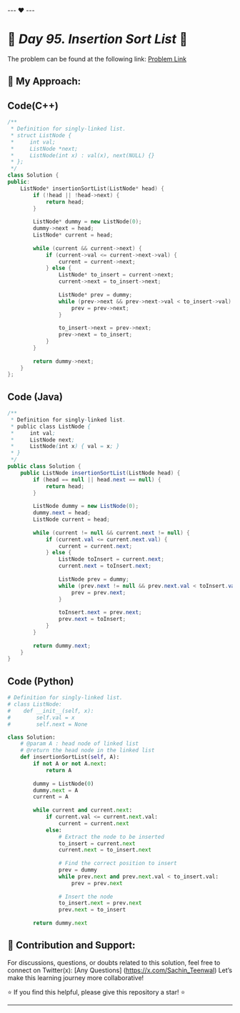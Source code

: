 --- ❤️ ---

# 🚀 _Day 95. Insertion Sort List_ 🧠


The problem can be found at the following link: [Problem Link](https://www.interviewbit.com/problems/insertion-sort-list/)

## 🎯 **My Approach:**


## Code(C++)
```cpp
/**
 * Definition for singly-linked list.
 * struct ListNode {
 *     int val;
 *     ListNode *next;
 *     ListNode(int x) : val(x), next(NULL) {}
 * };
 */
class Solution {
public:
    ListNode* insertionSortList(ListNode* head) {
        if (!head || !head->next) {
            return head;
        }
        
        ListNode* dummy = new ListNode(0);
        dummy->next = head;
        ListNode* current = head;
        
        while (current && current->next) {
            if (current->val <= current->next->val) {
                current = current->next;
            } else {
                ListNode* to_insert = current->next;
                current->next = to_insert->next;
                
                ListNode* prev = dummy;
                while (prev->next && prev->next->val < to_insert->val) {
                    prev = prev->next;
                }
                
                to_insert->next = prev->next;
                prev->next = to_insert;
            }
        }
        
        return dummy->next;
    }
};
```

## Code (Java)

```java
/**
 * Definition for singly-linked list.
 * public class ListNode {
 *     int val;
 *     ListNode next;
 *     ListNode(int x) { val = x; }
 * }
 */
public class Solution {
    public ListNode insertionSortList(ListNode head) {
        if (head == null || head.next == null) {
            return head;
        }
        
        ListNode dummy = new ListNode(0);
        dummy.next = head;
        ListNode current = head;
        
        while (current != null && current.next != null) {
            if (current.val <= current.next.val) {
                current = current.next;
            } else {
                ListNode toInsert = current.next;
                current.next = toInsert.next;
                
                ListNode prev = dummy;
                while (prev.next != null && prev.next.val < toInsert.val) {
                    prev = prev.next;
                }
                
                toInsert.next = prev.next;
                prev.next = toInsert;
            }
        }
        
        return dummy.next;
    }
}
```

## Code (Python)

```python
# Definition for singly-linked list.
# class ListNode:
#    def __init__(self, x):
#        self.val = x
#        self.next = None

class Solution:
    # @param A : head node of linked list
    # @return the head node in the linked list
    def insertionSortList(self, A):
        if not A or not A.next:
            return A
        
        dummy = ListNode(0)
        dummy.next = A
        current = A
        
        while current and current.next:
            if current.val <= current.next.val:
                current = current.next
            else:
                # Extract the node to be inserted
                to_insert = current.next
                current.next = to_insert.next
                
                # Find the correct position to insert
                prev = dummy
                while prev.next and prev.next.val < to_insert.val:
                    prev = prev.next
                
                # Insert the node
                to_insert.next = prev.next
                prev.next = to_insert
        
        return dummy.next
```



## 🎯 **Contribution and Support:**

For discussions, questions, or doubts related to this solution, feel free to connect on Twitter(x): [Any Questions] (https://x.com/Sachin_Teenwal) Let’s make this learning journey more collaborative!

⭐ If you find this helpful, please give this repository a star! ⭐

---
